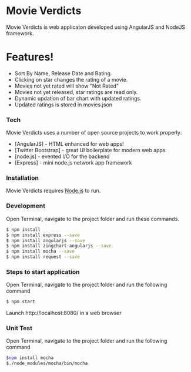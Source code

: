 # Movie Verdicts
Movie Verdicts is web applicaton developed using AngularJS and NodeJS framework.

# Features!
  - Sort By Name, Release Date and Rating.
  - Clicking on star changes the rating of a movie.
  - Movies not yet rated will show "Not Rated"
  - Movies not yet released, star ratings are read only.
  - Dynamic updation of bar chart with updated ratings.
  - Updated ratings is stored in movies.json

### Tech
Movie Verdicts uses a number of open source projects to work properly:

* [AngularJS] - HTML enhanced for web apps!
* [Twitter Bootstrap] - great UI boilerplate for modern web apps
* [node.js] - evented I/O for the backend
* [Express] - mini node.js network app framework

### Installation
Movie Verdicts requires [Node.js](https://nodejs.org/) to run.

### Development 
Open Terminal, navigate to the project folder and run these commands.

```sh
$ npm install
$ npm install express --save
$ npm install angularjs --save
$ npm install zingchart-angularjs --save
$ npm install mocha --save
$ npm install request --save
```


### Steps to start application
Open Terminal, navigate to the project folder and run the following command
```sh
$ npm start
```
Launch http://localhost:8080/ in a web browser

### Unit Test
Open Terminal, navigate to the project folder and run the following command
```sh
$npm install mocha
$./node_modules/mocha/bin/mocha
```
